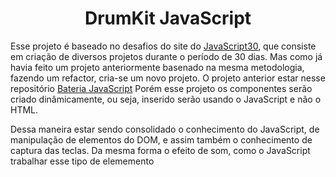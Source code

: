 <h1 align="center">DrumKit JavaScript</h1>

<p>Esse projeto é baseado no desafios do site do <a href="https://javascript30.com/" target="_blank">JavaScript30</a>, que consiste em criação de diversos projetos durante o período de 30 dias. Mas como já havia feito um projeto anteriormente basenado na mesma metodologia, fazendo um refactor, cria-se um novo projeto. O projeto anterior estar nesse repositório <a href="https://github.com/CristianoDaSilvaFerreira/Bateria-JS">Bateria JavaScript</a> Porém esse projeto os componentes serão criado dinâmicamente, ou seja, inserido serão usando o JavaScript e não o HTML.</p>
<p>Dessa maneira estar sendo consolidado o conhecimento do JavaScript, de manipulação de elementos do DOM, e assim também o conhecimento de captura das teclas. Da mesma forma o efeito de som, como o JavaScript trabalhar esse tipo de elememento</p>
